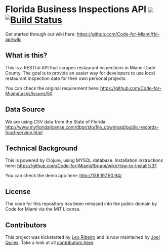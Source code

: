 # Florida Business Inspections API ![](https://img.shields.io/badge/status-active-green.svg) [![Build Status](https://travis-ci.org/Code-for-Miami/fbi-api.svg?branch=master)](https://travis-ci.org/Code-for-Miami/fbi-api)

Get started through our wiki here: https://github.com/Code-for-Miami/fbi-api/wiki

## What is this?

This is a RESTful API that scrapes restaurant inspections in Miami-Dade County. The goal is to provide an easier way for developers to use local restaurant inspection data for their own personal projects.

You can check the original requirement here: https://github.com/Code-for-Miami/tasks/issues/50

## Data Source

We are using CSV data from the State of Florida: http://www.myfloridalicense.com/dbpr/sto/file_download/public-records-food-service.html

## Technical Background

This is powered by Clojure, using MYSQL database. Installation instructions here: https://github.com/Code-for-Miami/fbi-api/wiki/How-to-Install%3F

You can check the demo app here: http://138.197.90.94/

## License

The code for this repository has been released into the public domain by Code for Miami via the MIT License.

## Contributors

This project was kickstarted by [Leo Ribeiro](https://github.com/leordev) and is now maintained by [Joel Quiles](https://github.com/teh0xqb). Take a look at all [contributors here](https://github.com/Code-for-Miami/fbi-api/graphs/contributors).
